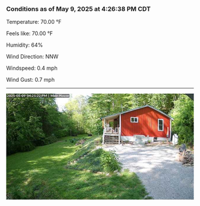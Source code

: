 ### Conditions as of May 9, 2025 at 4:26:38 PM CDT 

Temperature: 70.00 &deg;F

Feels like: 70.00 &deg;F

Humidity: 64%

Wind Direction: NNW

Windspeed: 0.4 mph

Wind Gust: 0.7 mph

---

<img src="./images/latest.jpeg"/>

